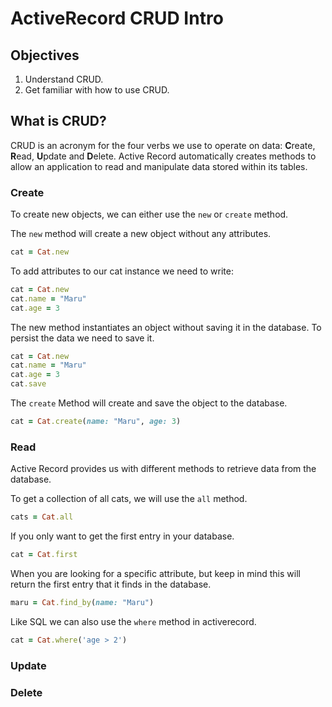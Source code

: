 # ActiveRecord CRUD Intro

## Objectives


1. Understand CRUD.
2. Get familiar with how to use CRUD.

## What is CRUD?

CRUD is an acronym for the four verbs we use to operate on data: **C**reate, **R**ead, **U**pdate and **D**elete. Active Record automatically creates methods to allow an application to read and manipulate data stored within its tables.

### Create

To create new objects, we can either use the `new` or `create` method. 

The `new` method will create a new object without any attributes.

```ruby
cat = Cat.new
```
To add attributes to our cat instance we need to write:

```ruby
cat = Cat.new
cat.name = "Maru"
cat.age = 3
```
The new method instantiates an object without saving it in the database. To persist the data we need to save it.

```ruby
cat = Cat.new
cat.name = "Maru"
cat.age = 3
cat.save
```

The `create` Method will create and save the object to the database.

```ruby
cat = Cat.create(name: "Maru", age: 3)
```

### Read

Active Record provides us with different methods to retrieve data from the database.

To get a collection of all cats, we will use the `all` method.

```ruby
cats = Cat.all
```

If you only want to get the first entry in your database.

```ruby
cat = Cat.first
```

When you are looking for a specific attribute, but keep in mind this will return the first entry that it finds in the database.

```ruby
maru = Cat.find_by(name: "Maru")
```

Like SQL we can also use the `where` method in activerecord.

```ruby
cat = Cat.where('age > 2')
```

### Update

### Delete